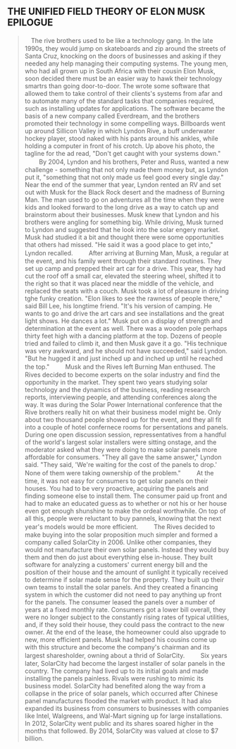 THE UNIFIED FIELD THEORY OF ELON MUSK EPILOGUE
---

>　The rive brothers used to be like a technology gang. In the late 1990s, they would jump on skateboards and zip around the streets of Santa Cruz, knocking on the doors of businesses and asking if they needed any help managing their computing systems. The young men, who had all grown up in South Africa with their cousin Elon Musk, soon decided there must be an easier way to hawk their technology smartrs than going door-to-door. The wrote some software that allowed them to take control of their clients's systems from afar and to automate many of the standard tasks that companies required, such as installing updates for applications. The software became the basis of a new company called Everdream, and the brothers promoted their technology in some compelling ways. Billboards went up around Sillicon Valley in which Lyndon Rive, a buff underwater hockey player, stood naked with his pants around his ankles, while holding a computer in front of his crotch. Up above his photo, the tagline for the ad read, "Don't get caught with your systems down."
>　
>　By 2004, Lyndon and his brothers, Peter and Russ, wanted a new challenge - something that not only made them money but, as Lyndon put it, "something that not only made us feel good every single day." Near the end of the summer that year, Lyndon rented an RV and set out with Musk for the Black Rock desert and the madness of Burning Man. The man used to go on adventures all the time when they were kids and looked forward to the long drive as a way to catch up and brainstorm about their businesses. Musk knew that Lyndon and his brothers were angling for something big. While driving, Musk turned to Lyndon and suggested that he look into the solar engery market. Musk had studied it a bit and thought there were some opportunities that others had missed. "He said it was a good place to get into," Lyndon recalled.
>　
>　After arriving at Burning Man, Musk, a regular at the event, and his family went through their standard routines. They set up camp and prepped their art car for a drive. This year, they had cut the roof off a small car, elevated the steering wheel, shifted it to the right so that it was placed near the middle of the vehicle, and replaced the seats with a couch. Musk took a lot of pleasure in driving tghe funky creation. "Elon likes to see the rawness of people there," said Bill Lee, his longtime friend. "It's his version of camping. He wants to go and drive the art cars and see installations and the great light shows. He dances a lot." Musk put on a display of strength and determination at the event as well. There was a wooden pole perhaps thirty feet high with a dancing platform at the top. Dozens of people tried and failed to climb it, and then Musk gave it a go. "His technique was very awkward, and he should not have succeeded," said Lyndon. "But he hugged it and just inched up and inched up until he reached the top."
>　
>　Musk and the Rives left Burning Man enthused. The Rives decided to become experts on the solar industry and find the opportunity in the market. They spent two years studying solar technology and the dynamics of the business, reading research reports, interviewing people, and attending conferences along the way. It was during the Solar Power International conference that the Rive brothers really hit on what their business model might be. Only about two thousand people showed up for the event, and they all fit into a couple of hotel confernece rooms for persentations and panels. During one open discussion session, repressentatives from a handful of the world's largest solar installers were sitting onstage, and the moderator asked what they were doing to make solar panels more affordable for consumers. "They all gave the same answer," Lyndon said. "They said, 'We're waiting for the cost of the panels to drop.' None of them were taking ownership of the problem."
>　
>　At the time, it was not easy for consumers to get solar panels on their houses. You had to be very proactive, acquiring the panels and finding someone else to install them. The consumer paid up front and had to make an educated guess as to whether or not his or her house even got enough shunshine to make the ordeal worthwhile. On top of all this, people were reluctant to buy pannels, knowing that the next year's models would be more efficient.
>　
>　The Rives decided to make buying into the solar proposition much simpler and formed a company called SolarCity in 2006. Unlike other companies, they would not manufacture their own solar panels. Instead they would buy them and then do just about everything else in-house. They built software for analyzing a customers' current energy bill and the position of their house and the amount of sunlight it typically received to determine if solar made sense for the property. They built up their own teams to install the solar panels. And they created a financing system in which the customer did not need to pay anything up front for the panels. The consumer leased the panels over a number of years at a fixed monthly rate. Consumers got a lower bill overall, they were no longer subject to the constantly rising rates of typical utilities, and, if they sold their house, they could pass the contract to the new owner. At the end of the lease, the homeowner could also upgrade to new, more efficient panels. Musk had helped his cousins come up with this structure and become the company's chairman and its largest sharesholder, owning about a thrid of SolarCity.
>　
>　Six years later, SolarCity had become the largest installer of solar panels in the country. The company had lived up to its initial goals and made installing the panels painless. Rivals were rushing to mimic its business model. SolarCity had benefited along the way from a collapse in the price of solar panels, which occurred after Chinese panel manufactures flooded the market with product. It had also expanded its business from consumers to businesses with companies like Intel, Walgreens, and Wal-Mart signing up for large installations. In 2012, SolarCity went public and its shares soared higher in the months that followed. By 2014, SolarCity was valued at close to $7 billion.